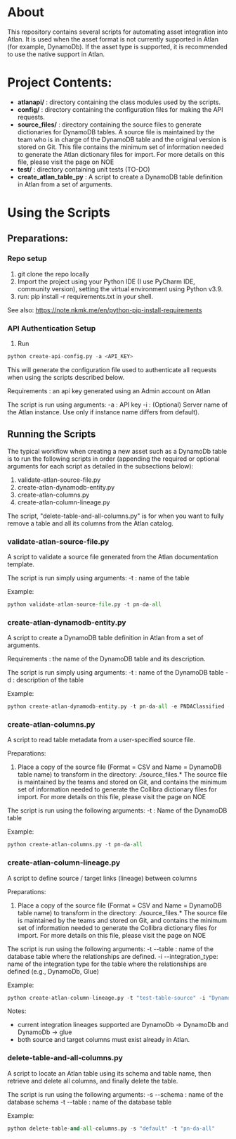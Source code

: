 # About
This repository contains several scripts for automating asset integration into Atlan. It is used when the asset format is not currently supported in Atlan (for example, DynamoDb). If the asset type is supported, it is recommended to use the native support in Atlan.

# Project Contents:
* **atlanapi/** : directory containing the class modules used by the scripts.
* **config/** : directory containing the configuration files for making the API requests.
* **source_files/** : directory containing the source files to generate dictionaries for DynamoDB tables. A source file is maintained 
   by the team who is in charge of the DynamoDB table and the original version is stored on Git. This file contains the 
   minimum set of information needed to generate the Atlan dictionary files for import.
   For more details on this file, please visit the page on NOE 
* **test/** : directory containing unit tests (TO-DO)
* **create_atlan_table_py** : A script to create a DynamoDB table definition in Atlan from a set of arguments.
# Using the Scripts
## Preparations:
### Repo setup
1. git clone the repo locally
2. Import the project using your Python IDE (I use PyCharm IDE, community version), setting the virtual environment using Python v3.9.
3. run: pip install -r requirements.txt in your shell.

See also: https://note.nkmk.me/en/python-pip-install-requirements

### API Authentication Setup
1. Run 
````python
python create-api-config.py -a <API_KEY>
````

This will generate the configuration file used to authenticate all requests when using
the scripts described below. 

Requirements : an api key generated using an Admin account on Atlan

The script is run using arguments:
-a : API key
-i : (Optional) Server name of the Atlan instance. Use only if instance name differs from default).

## Running the Scripts
The typical workflow when creating a new asset such as a DynamoDb table is to run the following scripts in order (appending the required or optional arguments for each script as detailed in the subsections below):

1. validate-atlan-source-file.py
2. create-atlan-dynamodb-entity.py
3. create-atlan-columns.py
4. create-atlan-column-lineage.py

The script, "delete-table-and-all-columns.py" is for when you want to fully remove a table and all its columns from the Atlan catalog.

### validate-atlan-source-file.py
A script to validate a source file generated from the Atlan documentation template.

The script is run simply using arguments:
-t : name of the table

Example:
````python
python validate-atlan-source-file.py -t pn-da-all
````

### create-atlan-dynamodb-entity.py
A script to create a DynamoDB table definition in Atlan from a set of arguments.

Requirements : the name of the DynamoDB table and its description.

The script is run simply using arguments:
-t : name of the DynamoDB table
-d : description of the table

Example: 
````python
python create-atlan-dynamodb-entity.py -t pn-da-all -e PNDAClassified -d "DynamoDB table containing information about all annonces Promoneuve"
````

### create-atlan-columns.py
A script to read table metadata from a user-specified source file.

Preparations:
1. Place a copy of the source file (Format = CSV and Name = DynamoDB table name) to transform in the directory: ./source_files.* The source file is maintained by the teams and
   stored on Git, and contains the minimum set of information needed to generate the Collibra dictionary files for import.
   For more details on this file, please visit the page on NOE 

The script is run using the following arguments:
-t : Name of the DynamoDB table

Example: 
````python
python create-atlan-columns.py -t pn-da-all
````

### create-atlan-column-lineage.py
A script to define source / target links (lineage) between columns

Preparations:
1. Place a copy of the source file (Format = CSV and Name = DynamoDB table name) to transform in the directory: ./source_files.* The source file is maintained by the teams and
   stored on Git, and contains the minimum set of information needed to generate the Collibra dictionary files for import.
   For more details on this file, please visit the page on NOE 

The script is run using the following arguments:
-t --table : name of the database table where the relationships are defined.
-i --integration_type: name of the integration type for the table where the relationships are defined (e.g., DynamoDb, Glue)

Example: 
````python
python create-atlan-column-lineage.py -t "test-table-source" -i "DynamoDb"
````

Notes: 
* current integration lineages supported are DynamoDb -> DynamoDb and DynamoDb -> glue
* both source and target columns must exist already in Atlan.

### delete-table-and-all-columns.py
A script to locate an Atlan table using its schema and table name, then retrieve and delete
all columns, and finally delete the table.

The script is run using the following arguments:
-s --schema : name of the database schema
-t --table : name of the database table

Example: 
````python
python delete-table-and-all-columns.py -s "default" -t "pn-da-all"
````
